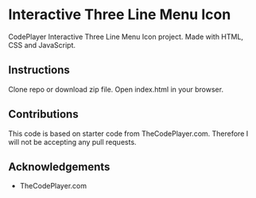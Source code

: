 # Interactive Three Line Menu Icon
CodePlayer Interactive Three Line Menu Icon project. Made with HTML, CSS and JavaScript.

## Instructions
Clone repo or download zip file. Open index.html in your browser.

## Contributions
This code is based on starter code from TheCodePlayer.com. Therefore I will not be accepting any pull requests.

## Acknowledgements 
* TheCodePlayer.com
